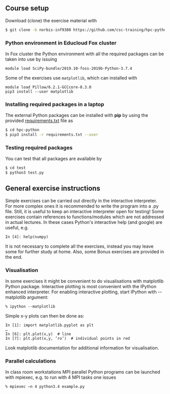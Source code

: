 ## Course setup

Download (clone) the exercise material with

```bash
$ git clone -b norbis-inf9380 https://github.com/csc-training/hpc-python.git
```

### Python environment in Educloud Fox cluster

In Fox cluster the Python environment with all the required packages can be taken into use by issuing
```
module load SciPy-bundle/2019.10-foss-2019b-Python-3.7.4
```

Some of the exercises use `matplotlib`, which can installed with
```
module load Pillow/6.2.1-GCCcore-8.3.0
pip3 install --user matplotlib
```

### Installing required packages in a laptop

The external Python packages can be installed with **pip** by using the provided 
[requirements.txt](requirements.txt) file as 

```bash
$ cd hpc-python
$ pip3 install -r requirements.txt --user
```

### Testing required packages

You can test that all packages are available by
```bash
$ cd test
$ python3 test.py
```

## General exercise instructions

Simple exercises can be carried out directly in the interactive interpreter.
For more complex ones it is recommended to write the program into a .py file.
Still, it is useful to keep an interactive interpreter open for testing!
Some exercises contain references to functions/modules which are not addressed
in actual lectures. In these cases Python's interactive help (and google) are
useful, e.g.

```
In [4]: help(numpy)
```

It is not necessary to complete all the exercises, instead you may leave some
for further study at home. Also, some Bonus exercises are provided in the end.

### Visualisation

In some exercises it might be convenient to do visualisations with matplotlib
Python package. Interactive plotting is most convenient with the IPython
enhanced interpreter. For enabling interactive plotting, start IPython with
--matplotlib argument:
```
% ipython --matplotlib
```
Simple x-y plots can then be done as:

```
In [1]: import matplotlib.pyplot as plt
…
In [6]: plt.plot(x,y)  # line
In [7]: plt.plot(x,y, ’ro’)  # individual points in red
```
Look matplotlib documentation for additional information for visualisation.

### Parallel calculations

In class room workstations MPI parallel Python programs can be launched with mpiexec, e.g. to
run with 4 MPI tasks one issues

```
% mpiexec –n 4 python3.4 example.py
```

